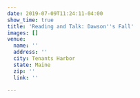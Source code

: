```yaml
---
date: 2019-07-09T11:24:11-04:00
show_time: true
title: 'Reading and Talk: Dawson''s Fall'
images: []
venue:
  name: ''
  address: ''
  city: Tenants Harbor
  state: Maine
  zip: ''
  link: ''

---
```

